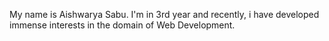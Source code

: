 My name is Aishwarya Sabu. I'm in 3rd year and recently, i have developed immense interests in the domain of Web Development. 
